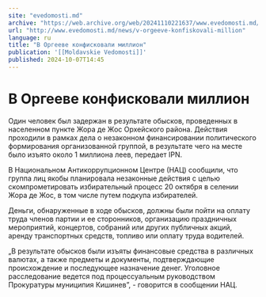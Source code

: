 ```yaml
---
site: "evedomosti.md"
archive: "https://web.archive.org/web/20241110221637/www.evedomosti.md/news/v-orgeeve-konfiskovali-million"
url: "http://www.evedomosti.md/news/v-orgeeve-konfiskovali-million"
language: ru
title: "В Оргееве конфисковали миллион"
publication: '[[Moldavskie Vedomosti]]'
published: 2024-10-07T14:45
---
```


# В Оргееве конфисковали миллион

Один человек был задержан в результате обысков, проведенных в населенном пункте Жора де Жос Орхейского района. Действия проходили в рамках дела о незаконном финансировании политического формирования организованной группой, в результате чего на месте было изъято около 1 миллиона леев, передает IPN.

В Национальном Антикоррупционном Центре (НАЦ) сообщили, что группа лиц якобы планировала незаконные действия с целью скомпрометировать избирательный процесс 20 октября в селении Жора де Жос, в том числе путем подкупа избирателей.

Деньги, обнаруженные в ходе обысков, должны были пойти на оплату труда членов партии и ее сторонников, организацию праздничных мероприятий, концертов, собраний или других публичных акций, аренду транспортных средств, топливо или оплату труда водителей.

„В результате обысков были изъяты финансовые средства в различных валютах, а также предметы и документы, подтверждающие происхождение и последующее назначение денег. Уголовное расследование ведется под процессуальным руководством Прокуратуры муниципия Кишинев”, - говорится в сообщении НАЦ.